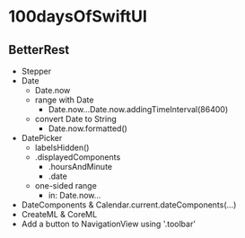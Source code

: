 # 100daysOfSwiftUI

## BetterRest

-   Stepper
-   Date
    -   Date.now
    -   range with Date
        -   Date.now...Date.now.addingTimeInterval(86400)
    -   convert Date to String
        -   Date.now.formatted()
-   DatePicker
    -   labelsHidden()
    -   .displayedComponents
        -   .hoursAndMinute
        -   .date
    -   one-sided range
        -   in: Date.now...
-   DateComponents & Calendar.current.dateComponents(...)
-   CreateML & CoreML
-   Add a button to NavigationView using '.toolbar'
